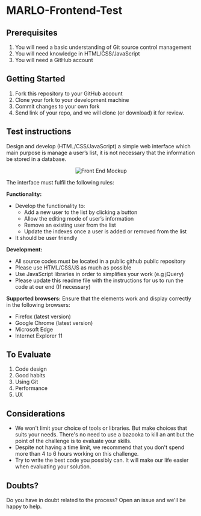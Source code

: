 # MARLO-Frontend-Test

## Prerequisites
1.	You will need a basic understanding of Git  source control management
2.	You will need knowledge in HTML/CSS/JavaScript
3.	You will need a GitHub account

## Getting Started
1.	Fork this repository to your GitHub account
2.	Clone your fork to your development machine
3.	Commit changes to your own fork
4.	Send link of your repo, and we will clone (or download) it for review.

## Test instructions
Design and develop (HTML/CSS/JavaScript) a simple web interface which main purpose is manage a user’s list, it is not necessary that the information be stored in a database.

<div align="center">
  <img src="https://i.imgur.com/gF2Touo.png" alt="Front End Mockup"/> 
</div>

The interface must fulfil the following rules:

**Functionality:**
- Develop the functionality to:
  - Add a new user to the list by clicking a button
  - Allow the editing mode of user’s information 
  - Remove an existing user from the list
  - Update the indexes once a user is added or removed from the list
- It should be user friendly

**Development:**
- All source codes must be located in a public github public repository
- Please use HTML/CSS/JS as much as possible
- Use JavaScript libraries in order to simplifies your work (e.g jQuery)
- Please update this readme file with the instructions for us to run the code at our end (If necessary)

**Supported browsers:**
Ensure that the elements work and display correctly in the following browsers:

- Firefox (latest version)
- Google Chrome (latest version)
- Microsoft Edge
- Internet Explorer 11

## To Evaluate
1.	Code design
2.	Good habits
3.	Using Git
4.	Performance
5.	UX

## Considerations
- We won't limit your choice of tools or libraries. But make choices that suits your needs. There's no need to use a bazooka to kill an ant but the point of the challenge is to evaluate your skills.
- Despite not having a time limit, we recommend that you don't spend more than 4 to 6 hours working on this challenge.
- Try to write the best code you possibly can. It will make our life easier when evaluating your solution. 

## Doubts?
Do you have in doubt related to the process? Open an issue and we'll be happy to help.
